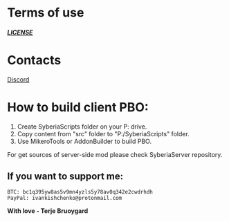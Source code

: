 # Terms of use
##### [LICENSE](LICENSE)

# Contacts
[Discord](https://discord.gg/ucc7vPBU)

# How to build client PBO:
1. Create SyberiaScripts folder on your P: drive.
2. Copy content from "src" folder to "P:/SyberiaScripts" folder.
3. Use MikeroTools or AddonBuilder to build PBO.

For get sources of server-side mod please check SyberiaServer repository.

## If you want to support me:
```
BTC: bc1q395yw8as5v9mn4yzls5y78av0q342e2cwdrhdh 
PayPal: ivankishchenko@protonmail.com
```

**With love - Terje Bruoygard**
